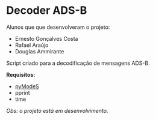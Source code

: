 # Decoder ADS-B

Alunos que que desenvolveram o projeto: 
* Ernesto Gonçalves Costa
* Rafael Araújo
* Douglas Ammirante

Script criado para a decodificação de mensagens ADS-B.

__Requisitos:__

* [pyModeS](https://github.com/junzis/pyModeS)
* pprint
* time

_Obs: o projeto está em desenvolvimento._